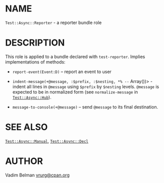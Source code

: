 NAME
====



`Test::Async::Reporter` - a reporter bundle role

DESCRIPTION
===========



This role is applied to a bundle declared with `test-reporter`. Implies implementations of methods:

  * `report-event(Event:D)` – report an event to user

  * `indent-message(+@message, :$prefix, :$nesting, *% --` Array())> - indent all lines in `@message` using `$prefix` by `$nesting` levels. `@message` is expected to be in normalized form (see `normalize-message` in [`Test::Async::Hub`](https://github.com/vrurg/raku-Test-Async/blob/v0.0.17/docs/md/Test/Async/Hub.md)).

  * `message-to-console(+@message)` – send `@message` to its final destination.

SEE ALSO
========

[`Test::Async::Manual`](https://github.com/vrurg/raku-Test-Async/blob/v0.0.17/docs/md/Test/Async/Manual.md), [`Test::Async::Decl`](https://github.com/vrurg/raku-Test-Async/blob/v0.0.17/docs/md/Test/Async/Decl.md)

AUTHOR
======

Vadim Belman <vrurg@cpan.org>

